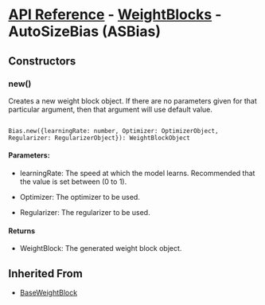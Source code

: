 # [API Reference](../../API.md) - [WeightBlocks](../WeightBlocks.md) - AutoSizeBias (ASBias)

## Constructors

### new()

Creates a new weight block object. If there are no parameters given for that particular argument, then that argument will use default value.

```

Bias.new({learningRate: number, Optimizer: OptimizerObject, Regularizer: RegularizerObject}): WeightBlockObject

```

#### Parameters:

* learningRate: The speed at which the model learns. Recommended that the value is set between (0 to 1).

* Optimizer: The optimizer to be used.

* Regularizer: The regularizer to be used.

#### Returns

* WeightBlock: The generated weight block object.

## Inherited From

* [BaseWeightBlock](BaseWeightBlock.md)
